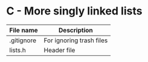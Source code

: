 # C - More singly linked lists

| File name  | Description              |
| ---------- | ------------------------ |
| .gitignore | For ignoring trash files |
| lists.h    | Header file              |
